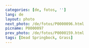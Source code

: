 ```yaml
---
categories: [de, fotos, '']
lang: de
layout: photo
next_photo: /de/fotos/P0000096.html
picname: P0000097
prev_photo: /de/fotos/P0000159.html
tags: [Dead Springbock, Grass]
---
```

